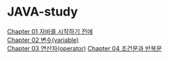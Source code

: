 # JAVA-study
[Chapter 01 자바를 시작하기 전에](https://github.com/JeongHwan0208/JAVA-study/blob/main/Java/Chapter%2001%20%EC%9E%90%EB%B0%94%EB%A5%BC%20%EC%8B%9C%EC%9E%91%ED%95%98%EA%B8%B0%20%EC%A0%84%EC%97%90.md)<br/>
[Chapter 02 변수(variable)](https://github.com/JeongHwan0208/JAVA-study/blob/main/Java/Chapter%2002%20%EB%B3%80%EC%88%98(variable).md)<br/>
[Chapter 03 연산자(operator)](https://github.com/JeongHwan0208/JAVA-study/blob/main/Java/Chapter%2003%20%EC%97%B0%EC%82%B0%EC%9E%90(operator).md)
[Chapter 04 조건문과 반복문](https://github.com/JeongHwan0208/JAVA-study/blob/main/Java/Chapter%2004%20%EC%A1%B0%EA%B1%B4%EB%AC%B8%EA%B3%BC%20%EB%B0%98%EB%B3%B5%EB%AC%B8.md)<br/>
